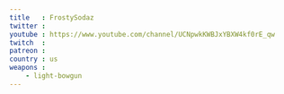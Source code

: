 ```yaml
---
title   : FrostySodaz
twitter : 
youtube : https://www.youtube.com/channel/UCNpwkKWBJxYBXW4kf0rE_qw
twitch  : 
patreon : 
country : us
weapons :
    - light-bowgun
---
```


